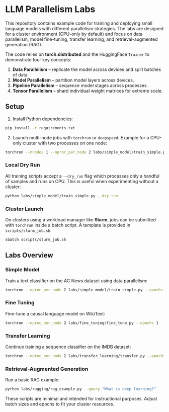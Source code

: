 # LLM Parallelism Labs

This repository contains example code for training and deploying small language models with different parallelism strategies. The labs are designed for a cluster environment (CPU-only by default) and focus on data parallelism, model fine-tuning, transfer learning, and retrieval-augmented generation (RAG).

The code relies on **torch.distributed** and the HuggingFace `Trainer` to demonstrate four key concepts:

1. **Data Parallelism** – replicate the model across devices and split batches of data.
2. **Model Parallelism** – partition model layers across devices.
3. **Pipeline Parallelism** – sequence model stages across processes.
4. **Tensor Parallelism** – shard individual weight matrices for extreme scale.

## Setup

1. Install Python dependencies:

```bash
pip install -r requirements.txt
```

2. Launch multi-node jobs with `torchrun` or `deepspeed`. Example for a CPU-only cluster with two processes on one node:

```bash
torchrun --nnodes 1 --nproc_per_node 2 labs/simple_model/train_simple.py --epochs 1
```

### Local Dry Run

All training scripts accept a `--dry_run` flag which processes only a handful of
samples and runs on CPU. This is useful when experimenting without a cluster:

```bash
python labs/simple_model/train_simple.py --dry_run
```

### Cluster Launch

On clusters using a workload manager like **Slurm**, jobs can be submitted with
``torchrun`` inside a batch script.  A template is provided in
`scripts/slurm_job.sh`:

```bash
sbatch scripts/slurm_job.sh
```

## Labs Overview

### Simple Model
Train a text classifier on the AG News dataset using data parallelism:

```bash
torchrun --nproc_per_node 2 labs/simple_model/train_simple.py --epochs 1
```

### Fine Tuning
Fine-tune a causal language model on WikiText:

```bash
torchrun --nproc_per_node 2 labs/fine_tuning/fine_tune.py --epochs 1
```

### Transfer Learning
Continue training a sequence classifier on the IMDB dataset:

```bash
torchrun --nproc_per_node 2 labs/transfer_learning/transfer.py --epochs 1
```

### Retrieval-Augmented Generation
Run a basic RAG example:

```bash
python labs/ragging/rag_example.py --query "What is deep learning?"
```

These scripts are minimal and intended for instructional purposes. Adjust batch sizes and epochs to fit your cluster resources.
